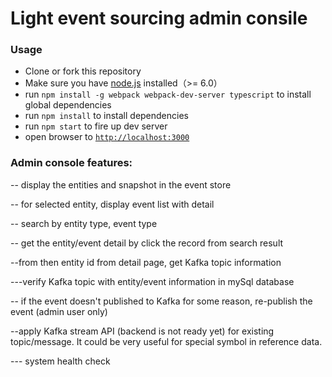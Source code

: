 # Light event sourcing admin consile

### Usage
- Clone or fork this repository
- Make sure you have [node.js](https://nodejs.org/) installed（>= 6.0）
- run `npm install -g webpack webpack-dev-server typescript` to install global dependencies
- run `npm install` to install dependencies
- run `npm start` to fire up dev server
- open browser to [`http://localhost:3000`](http://localhost:3000)




### Admin console features:

-- display the entities and snapshot in the event store

-- for selected entity, display event list with detail

-- search by entity type, event type

-- get the entity/event detail by click the record from search result

--from then entity id from detail page, get Kafka topic information

---verify Kafka topic with entity/event information in mySql database

-- if the event doesn't published to Kafka for some reason, re-publish the event (admin user only)

--apply Kafka stream API (backend is not ready yet) for existing topic/message. It could be very useful for special symbol in reference data.

--- system health check


